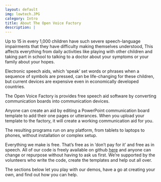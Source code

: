 ```yaml
---
layout: default
img: lowtech.JPG
category: Intro
title: About The Open Voice Factory
description: |
---
```


Up to 15 in every 1,000 children have such severe speech-language impairments that they have difficulty making themselves understood, This affects everything from daily activities like playing with other children and taking part in school to talking to a doctor about your symptoms or your family about your hopes.  

Electronic speech aids, which ‘speak’ set words or phrases when a sequence of symbols are pressed, can be life-changing for these children, but current devices are expensive even in economically developed countries. 

The Open Voice Factory is provides free speech aid software by converting communication boards into communication devices.

Anyone can create an aid by editing a PowerPoint communication board template to add their one pages or utterances. When you upload your template to the factory, it will create a working communication aid for you.

The resulting programs run on any platform, from tablets to laptops to phones, without installation or complex setup. 

Everything we make is free.  That’s free as in ‘don’t pay for it’ and free as in speech.  All of our code is freely available on github [here](https://github.com/joereddington/TheOpenVoiceFactory) and anyone can change or repurpose without having to ask us first. We’re supported by the volunteers who write the code, create the templates and help out all over. 

The sections below let you play with our demos, have a go at creating your own, and find out how you can help. 

<a name="Intro"></a>
